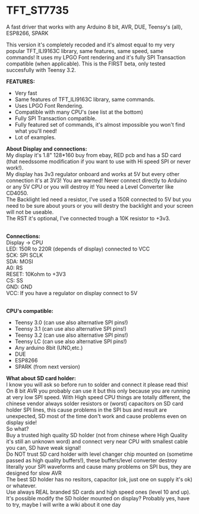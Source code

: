 # TFT_ST7735
A fast driver that works with any Arduino 8 bit, AVR, DUE, Teensy's (all), ESP8266, SPARK

This version it's completely recoded and it's almost equal to my very popular TFT_ILI9163C library, same features, same speed, same commands! It uses my LPGO Font rendering and it's fully SPI Transaction compatible (when applicable).
This is the FIRST beta, only tested succesfully with Teensy 3.2.<br>

<b>FEATURES:</b><br>
- Very fast
- Same features of TFT_ILI9163C library, same commands.
- Uses LPGO Font Rendering.
- Compatible with many CPU's (see list at the bottom)
- Fully SPI Transaction compatible.
- Fully featured set of commands, it's almost impossible you won't find what you'll need!
- Lot of examples.<br>

<b>About Display and connections:</b><br>
My display it's 1.8" 128*160 buy from ebay, RED pcb and has a SD card (that needssome modification if you want to use with Hi speed SPI or never work!).<br>
My display has 3v3 regulator onboard and works at 5V but every other connection it's at 3V3! You are warned! Never connect directly to Arduino or any 5V CPU or you will destroy it! You need a Level Converter like CD4050.<br>
The Backlight led need a resistor, I've used a 150R connected to 5V but you need to be sure about yours or you will destry the backlight and your screen will not be useable.<br>
The RST it's optional, I've connected trough a 10K resistor to +3v3.<br><br>

<b>Connections:</b><br>
Display -> CPU<br>
LED: 150R to 220R (depends of display) connected to VCC<br>
SCK: SPI SCLK<br>
SDA: MOSI<br>
A0: RS<br>
RESET: 10Kohm to +3V3<br>
CS: SS<br>
GND: GND<br>
VCC: If you have a regulator on display connect to 5V<br><br>

<b>CPU's compatible:</b><br>
- Teensy 3.0 (can use also alternative SPI pins!)
- Teensy 3.1 (can use also alternative SPI pins!)
- Teensy 3.2 (can use also alternative SPI pins!)
- Teensy LC (can use also alternative SPI pins!)
- Any arduino 8bit (UNO,etc.)
- DUE
- ESP8266
- SPARK (from next version)<br>

<b>What about SD card holder:</b><br>
I know you will ask so before run to solder and connect it please read this!<br>
On 8 bit AVR you probably can use it but this only because you are running at very low SPI speed. With High speed CPU things are totally different, the chinese vendor always solder resistors or (worst) capacitors on SD card holder SPI lines, this cause problems in the SPI bus and result are unexpected, SD most of the time don't work and cause problems even on display side!<br>
So what?<br>
Buy a trusted high quality SD holder (not from chinese where High Quality it's still an unknown word) and connect very near CPU with smallest cable you can, SD have weak signal!<br>
Do NOT trust SD card holder with level changer chip mounted on (sometime passed as high quality buffers!), these buffers/level converter destroy literally your SPI waveforms and cause many problems on SPI bus, they are designed for slow AVR<br>
The best SD holder has no resitors, capacitor (ok, just one on supply it's ok) or whatever.<br>
Use always REAL branded SD cards and high speed ones (level 10 and up).<br>
It's possible modify the SD holder mounted on display? Probably yes, have to try, maybe I will write a wiki about it one day<br>
